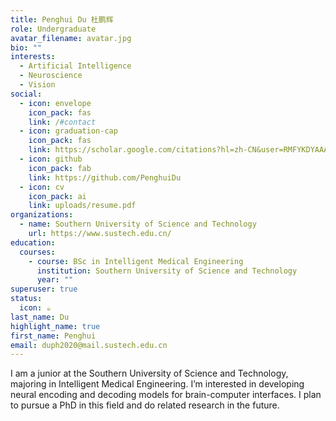 ```yaml
---
title: Penghui Du 杜鹏辉
role: Undergraduate
avatar_filename: avatar.jpg
bio: ""
interests:
  - Artificial Intelligence
  - Neuroscience
  - Vision
social:
  - icon: envelope
    icon_pack: fas
    link: /#contact
  - icon: graduation-cap
    icon_pack: fas
    link: https://scholar.google.com/citations?hl=zh-CN&user=RMFYKDYAAAAJ
  - icon: github
    icon_pack: fab
    link: https://github.com/PenghuiDu
  - icon: cv
    icon_pack: ai
    link: uploads/resume.pdf
organizations:
  - name: Southern University of Science and Technology
    url: https://www.sustech.edu.cn/
education:
  courses:
    - course: BSc in Intelligent Medical Engineering
      institution: Southern University of Science and Technology
      year: ""
superuser: true
status:
  icon: ☕️
last_name: Du
highlight_name: true
first_name: Penghui
email: duph2020@mail.sustech.edu.cn
---
```

I am a junior at the Southern University of Science and Technology, majoring in Intelligent Medical Engineering. I’m interested in developing neural encoding and decoding models for brain-computer interfaces. I plan to pursue a PhD in this field and do related research in the future.